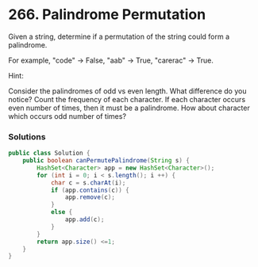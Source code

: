 # 266. Palindrome Permutation
Given a string, determine if a permutation of the string could form a palindrome.

For example, "code" -> False, "aab" -> True, "carerac" -> True.

Hint:

Consider the palindromes of odd vs even length. What difference do you notice? Count the frequency of each character. If each character occurs even number of times, then it must be a palindrome. How about character which occurs odd number of times?

### Solutions
```java
public class Solution {
    public boolean canPermutePalindrome(String s) {
        HashSet<Character> app = new HashSet<Character>();
        for (int i = 0; i < s.length(); i ++) {
            char c = s.charAt(i);
            if (app.contains(c)) {
                app.remove(c);
            }    
            else {
                app.add(c);
            }
        }
        return app.size() <=1;
    }
}
```